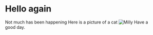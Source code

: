 # Hello again
Not much has been happening
Here is a picture of a cat
![Milly](https://user-images.githubusercontent.com/84122817/143182738-5a09f610-364f-40d7-b081-17cb1f7f4645.JPG)
Have a good day.

